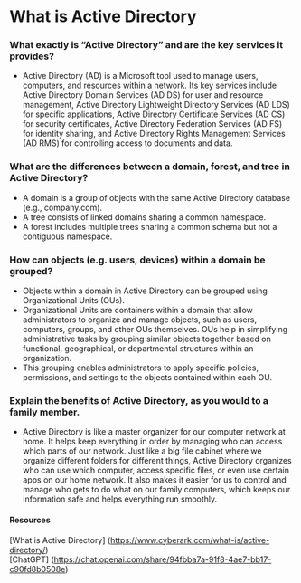 # What is Active Directory
### What exactly is “Active Directory” and are the key services it provides?
- Active Directory (AD) is a Microsoft tool used to manage users, computers, and resources within a network. Its key services include Active Directory Domain Services (AD DS) for user and resource management, Active Directory Lightweight Directory Services (AD LDS) for specific applications, Active Directory Certificate Services (AD CS) for security certificates, Active Directory Federation Services (AD FS) for identity sharing, and Active Directory Rights Management Services (AD RMS) for controlling access to documents and data.
### What are the differences between a domain, forest, and tree in Active Directory?
- A domain is a group of objects with the same Active Directory database (e.g., company.com).
- A tree consists of linked domains sharing a common namespace.
- A forest includes multiple trees sharing a common schema but not a contiguous namespace.
### How can objects (e.g. users, devices) within a domain be grouped?
- Objects within a domain in Active Directory can be grouped using Organizational Units (OUs). 
- Organizational Units are containers within a domain that allow administrators to organize and manage objects, such as users, computers, groups, and other OUs themselves. OUs help in simplifying administrative tasks by grouping similar objects together based on functional, geographical, or departmental structures within an organization. 
- This grouping enables administrators to apply specific policies, permissions, and settings to the objects contained within each OU.
### Explain the benefits of Active Directory, as you would to a family member.
- Active Directory is like a master organizer for our computer network at home. It helps keep everything in order by managing who can access which parts of our network. Just like a big file cabinet where we organize different folders for different things, Active Directory organizes who can use which computer, access specific files, or even use certain apps on our home network. It also makes it easier for us to control and manage who gets to do what on our family computers, which keeps our information safe and helps everything run smoothly.



#### Resources <br>
[What is Active Directory] (https://www.cyberark.com/what-is/active-directory/) <br>
[ChatGPT] (https://chat.openai.com/share/94fbba7a-91f8-4ae7-bb17-c90fd8b0508e)